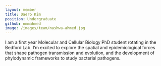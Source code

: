 ```yaml
---
layout: member
title: Daero Kim
position: Undergraduate
github: nmmahmed
image: /images/team/nashwa-ahmed.jpg
---
```


I am a first year Molecular and Cellular Biology PhD student rotating in the Bedford Lab. I’m excited to explore the spatial and epidemiological forces that shape pathogen transmission and evolution, and the development of phylodynamic frameworks to study bacterial pathogens.

